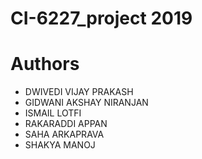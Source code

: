 # CI-6227_project 2019

# Authors
 - DWIVEDI VIJAY PRAKASH
 - GIDWANI AKSHAY NIRANJAN
 - ISMAIL LOTFI
 - RAKARADDI APPAN
 - SAHA ARKAPRAVA
 - SHAKYA MANOJ
